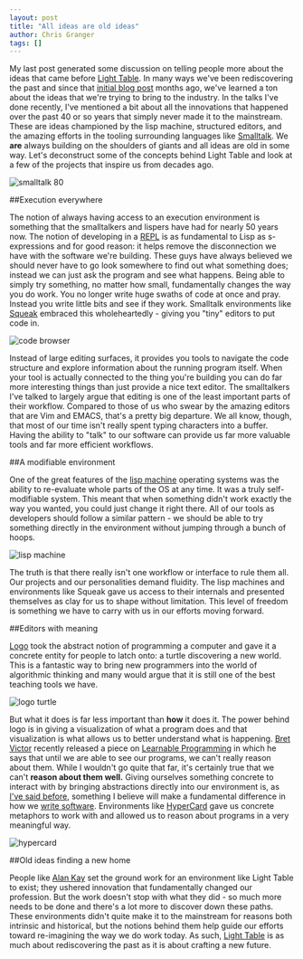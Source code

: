 ```yaml
---
layout: post
title: "All ideas are old ideas"
author: Chris Granger
tags: []
---
```


My last post generated some discussion on telling people more about the ideas that came before [Light Table][kodowa]. In many ways we've been rediscovering the past and since that [initial blog post][lt] months ago, we've learned a ton about the ideas that we're trying to bring to the industry. In the talks I've done recently, I've mentioned a bit about all the innovations that happened over the past 40 or so years that simply never made it to the mainstream. These are ideas championed by the lisp machine, structured editors, and the amazing efforts in the tooling surrounding languages like [Smalltalk][smalltalk]. We __are__ always building on the shoulders of giants and all ideas are old in some way. Let's deconstruct some of the concepts behind Light Table and look at a few of the projects that inspire us from decades ago.

![smalltalk 80](/images/ideas/st80release-lic2.jpeg)

##Execution everywhere

The notion of always having access to an execution environment is something that the smalltalkers and lispers have had for nearly 50 years now. The notion of developing in a [REPL][repl] is as fundamental to Lisp as s-expressions and for good reason: it helps remove the disconnection we have with the software we're building. These guys have always believed we should never have to go look somewhere to find out what something does; instead we can just ask the program and see what happens. Being able to simply try something, no matter how small, fundamentally changes the way you do work. You no longer write huge swaths of code at once and pray. Instead you write little bits and see if they work. Smalltalk environments like [Squeak][squeak] embraced this wholeheartedly - giving you "tiny" editors to put code in.

![code browser](/images/ideas/browser-vars-pane.jpeg)

Instead of large editing surfaces, it provides you tools to navigate the code structure and explore information about the running program itself. When your tool is actually connected to the thing you're building you can do far more interesting things than just provide a nice text editor. The smalltalkers I've talked to largely argue that editing is one of the least important parts of their workflow. Compared to those of us who swear by the amazing editors that are Vim and EMACS, that's a pretty big departure. We all know, though, that most of our time isn't really spent typing characters into a buffer. Having the ability to "talk" to our software can provide us far more valuable tools and far more efficient workflows.

##A modifiable environment

One of the great features of the [lisp machine][lispm] operating systems was the ability to re-evaluate whole parts of the OS at any time. It was a truly self-modifiable system. This meant that when something didn't work exactly the way you wanted, you could just change it right there. All of our tools as developers should follow a similar pattern - we should be able to try something directly in the environment without jumping through a bunch of hoops.

![lisp machine](/images/ideas/genera_boot.png)

The truth is that there really isn't one workflow or interface to rule them all. Our projects and our personalities demand fluidity. The lisp machines and environments like Squeak gave us access to their internals and presented themselves as clay for us to shape without limitation. This level of freedom is something we have to carry with us in our efforts moving forward.

##Editors with meaning

[Logo][logo] took the abstract notion of programming a computer and gave it a concrete entity for people to latch onto: a turtle discovering a new world. This is a fantastic way to bring new programmers into the world of algorithmic thinking and many would argue that it is still one of the best teaching tools we have.

![logo turtle](/images/ideas/LogoWriter.png)

But what it does is far less important than __how__ it does it. The power behind logo is in giving a visualization of what a program does and that visualization is what allows us to better understand what is happening. [Bret Victor][bv] recently released a piece on [Learnable Programming][lp] in which he says that until we are able to see our programs, we can't really reason about them. While I wouldn't go quite that far, it's certainly true that we can't __reason about them well.__ Giving ourselves something concrete to interact with by bringing abstractions directly into our environment is, as [I've said before][abst], something I believe will make a fundamental difference in how we [write software][spec]. Environments like [HyperCard][hyper] gave us concrete metaphors to work with and allowed us to reason about programs in a very meaningful way.

![hypercard](/images/ideas/hypercard.gif)

##Old ideas finding a new home

People like [Alan Kay][ak] set the ground work for an environment like Light Table to exist; they ushered innovation that fundamentally changed our profession. But the work doesn't stop with what they did - so much more needs to be done and there's a lot more to discover down these paths. These environments didn't quite make it to the mainstream for reasons both intrinsic and historical, but the notions behind them help guide our efforts toward re-imagining the way we do work today. As such, [Light Table][kodowa] is as much about rediscovering the past as it is about crafting a new future.

[bv]: http://worrydream.com
[lp]: http://worrydream.com/LearnableProgramming/
[logo]: http://en.wikipedia.org/wiki/Logo_(programming_language)
[hyper]: http://en.wikipedia.org/wiki/Hypercard
[spec]: http://www.chris-granger.com/2012/05/21/the-future-is-specific/
[abst]: http://www.chris-granger.com/2012/09/25/light-table---embracing-abstraction/
[lt]: http://www.chris-granger.com/2012/04/12/light-table---a-new-ide-concept/
[kodowa]: http://www.lighttable.com
[squeak]: http://en.wikipedia.org/wiki/Squeak
[repl]: http://en.wikipedia.org/wiki/Read%E2%80%93eval%E2%80%93print_loop
[smalltalk]: http://en.wikipedia.org/wiki/Smalltalk
[lispm]: http://en.wikipedia.org/wiki/Lisp_machine
[ak]: http://en.wikipedia.org/wiki/Alan_kay
